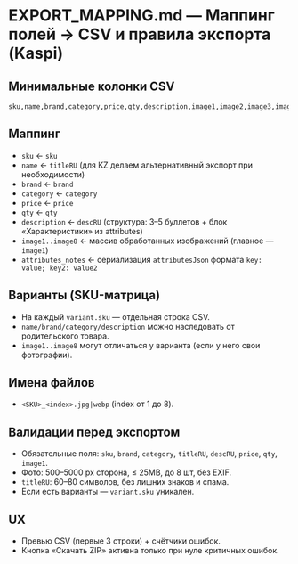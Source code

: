 # EXPORT_MAPPING.md — Маппинг полей → CSV и правила экспорта (Kaspi)

## Минимальные колонки CSV
```
sku,name,brand,category,price,qty,description,image1,image2,image3,image4,image5,image6,image7,image8,attributes_notes
```

## Маппинг
- `sku` ← `sku`
- `name` ← `titleRU` (для KZ делаем альтернативный экспорт при необходимости)
- `brand` ← `brand`
- `category` ← `category`
- `price` ← `price`
- `qty` ← `qty`
- `description` ← `descRU` (структура: 3–5 буллетов + блок «Характеристики» из attributes)
- `image1..image8` ← массив обработанных изображений (главное — `image1`)
- `attributes_notes` ← сериализация `attributesJson` формата `key: value; key2: value2`

## Варианты (SKU-матрица)
- На каждый `variant.sku` — отдельная строка CSV.
- `name/brand/category/description` можно наследовать от родительского товара.
- `image1..image8` могут отличаться у варианта (если у него свои фотографии).

## Имена файлов
- `<SKU>_<index>.jpg|webp` (index от 1 до 8).

## Валидации перед экспортом
- Обязательные поля: `sku`, `brand`, `category`, `titleRU`, `descRU`, `price`, `qty`, `image1`.
- Фото: 500–5000 px сторона, ≤ 25MB, до 8 шт, без EXIF.
- `titleRU`: 60–80 символов, без лишних знаков и спама.
- Если есть варианты — `variant.sku` уникален.

## UX
- Превью CSV (первые 3 строки) + счётчики ошибок.
- Кнопка «Скачать ZIP» активна только при нуле критичных ошибок.